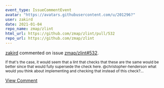 ```yaml
---
event_type: IssueCommentEvent
avatar: "https://avatars.githubusercontent.com/u/201296?"
user: zakird
date: 2021-01-04
repo_name: zmap/zlint
html_url: https://github.com/zmap/zlint/pull/532
repo_url: https://github.com/zmap/zlint
---
```


<a href='https://github.com/zakird' target='_blank'>zakird</a> commented on issue <a href='https://github.com/zmap/zlint/pull/532' target='_blank'>zmap/zlint#532</a>.

<small>If that's the case, it would seem that a lint that checks that these are the same would be better since that would fully supersede the check here. @christopher-henderson what would you think about implementing and checking that instead of this check?...</small>

<a href='https://github.com/zmap/zlint/pull/532' target='_blank'>View Comment</a>